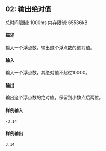 ﻿## 02: 输出绝对值
总时间限制: 1000ms     内存限制: 65536kB

#### 描述

输入一个浮点数，输出这个浮点数的绝对值。

#### 输入

输入一个浮点数，其绝对值不超过10000。

#### 输出

输出这个浮点数的绝对值，保留到小数点后两位。

#### 样例输入

	-3.14

#### 样例输出

    3.14





